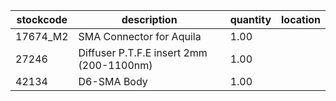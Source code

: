 |stockcode|description|quantity|location|
|---------|-----------|--------|--------|
|17674_M2|SMA Connector for Aquila|1.00||
|27246|Diffuser P.T.F.E insert 2mm (200-1100nm)|1.00||
|42134|D6-SMA Body|1.00||
